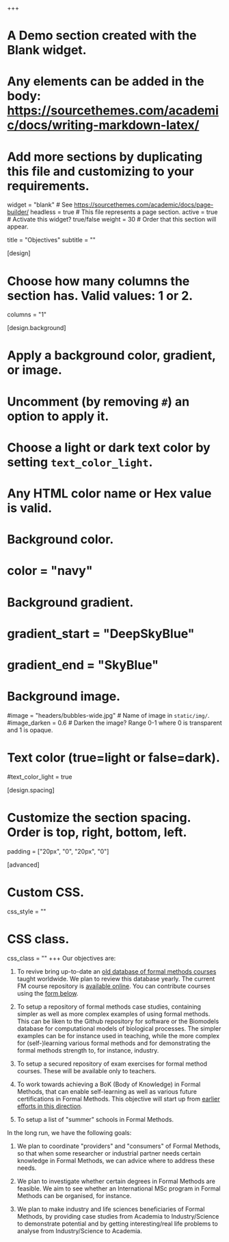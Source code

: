 +++
# A Demo section created with the Blank widget.
# Any elements can be added in the body: https://sourcethemes.com/academic/docs/writing-markdown-latex/
# Add more sections by duplicating this file and customizing to your requirements.

widget = "blank"  # See https://sourcethemes.com/academic/docs/page-builder/
headless = true  # This file represents a page section.
active = true  # Activate this widget? true/false
weight = 30  # Order that this section will appear.

title = "Objectives"
subtitle = ""

[design]
  # Choose how many columns the section has. Valid values: 1 or 2.
  columns = "1"

[design.background]
  # Apply a background color, gradient, or image.
  #   Uncomment (by removing `#`) an option to apply it.
  #   Choose a light or dark text color by setting `text_color_light`.
  #   Any HTML color name or Hex value is valid.

  # Background color.
  # color = "navy"
  
  # Background gradient.
  # gradient_start = "DeepSkyBlue"
  # gradient_end = "SkyBlue"
  
  # Background image.
  #image = "headers/bubbles-wide.jpg"  # Name of image in `static/img/`.
  #image_darken = 0.6  # Darken the image? Range 0-1 where 0 is transparent and 1 is opaque.

  # Text color (true=light or false=dark).
  #text_color_light = true

[design.spacing]
  # Customize the section spacing. Order is top, right, bottom, left.
  padding = ["20px", "0", "20px", "0"]

[advanced]
 # Custom CSS. 
 css_style = ""
 
 # CSS class.
 css_class = ""
+++
Our objectives are:

 1. To revive bring up-to-date an [old database of formal methods courses](http://www4.di.uminho.pt/FME-SoE/resources.html) taught worldwide. We plan to
review this database yearly. The current FM course repository is [available
online](courses). You can contribute courses using the [form below](#fm-courses).

 2. To setup a repository of formal methods case studies, containing simpler as
well as more complex examples of using formal methods. This can be liken to the
Github repository for software or the Biomodels database for computational
models of biological processes. The simpler examples can be for instance used
in teaching, while the more complex for (self-)learning various formal methods
and for demonstrating the formal methods strength to, for instance, industry.

 3. To setup a secured repository of exam exercises for formal method courses.
These will be available only to teachers.

 4. To work towards achieving a BoK (Body of Knowledge) in Formal Methods, that
can enable self-learning as well as various future certifications in Formal
Methods. This objective will start up from [earlier efforts in this direction](http://formalmethods.wikia.com/wiki/FMBoK).

 5. To setup a list of "summer" schools in Formal Methods.


In the long run, we have the following goals:

 1. We plan to coordinate "providers" and "consumers" of Formal Methods, so that
when some researcher or industrial partner needs certain knowledge in Formal
Methods, we can advice where to address these needs.

 2. We plan to investigate whether certain degrees in Formal Methods are feasible.
We aim to see whether an International MSc program in Formal Methods can be
organised, for instance.

 3. We plan to make industry and life sciences beneficiaries of Formal Methods, by
providing case studies from Academia to Industry/Science to demonstrate
potential and by getting interesting/real life problems to analyse from
Industry/Science to Academia.
